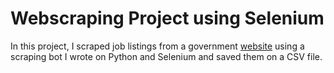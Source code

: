# Webscraping Project using Selenium

In this project, I scraped job listings from a government [website](https://csc.gov.ph/career/) using a scraping bot I wrote on Python and Selenium and saved them on a CSV file.  
